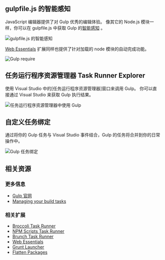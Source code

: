 <properties
	pageTitle="Gulp"
	description="Visual Studio 有对基于 Gulp task runner 的 node.js 的一流支持。"
	slug="gulp"
	keywords="gulp, gulpjs, gulp.js, task runner"
/>

## gulpfile.js 的智能感知
JavaScript 编辑器提供了对 Gulp 优秀的编辑体验。 像其它的 Node.js 模块一样，你可以在 gulpfile.js 中获取 Gulp 的[智能感知](http://go.microsoft.com/fwlink/?LinkId=532997) 。

![gulpfile.js 的智能感知](_assets/gulp-auto-completion.gif)

[Web Essentials](http://vswebessentials.com) 扩展同样也提供了针对加载的 node 模块的自动完成功能。

![Gulp require](_assets/gulp-require.png)

## 任务运行程序资源管理器 Task Runner Explorer
使用 Visual Studio 中的[任务运行程序资源管理器]窗口来调用 Gulp。 你可以直接通过 Visual Studio 来获取 Gulp 执行结果。

![任务运行程序资源管理器中使用 Gulp](_assets/gulp-task-runner-explorer.gif)

## 自定义任务绑定

通过将你的 Gulp 任务与 Visual Studio 事件结合，Gulp 的任务将合并到你的日常操作中。

![Gulp 任务绑定](_assets/gulp-task-bindings.gif)

<aside role="complementary">

## 相关资源

<section>

### 更多信息

- [Gulp 官网](http://gulpjs.com/)
- [Managing your build tasks](http://code.tutsplus.com/tutorials/managing-your-build-tasks-with-gulpjs--net-36910)
</section>

<section>

### 相关扩展

- [Broccoli Task Runner](https://visualstudiogallery.msdn.microsoft.com/dd19e6af-a1f7-4606-a82a-46833f810865)
- [NPM Scripts Task Runner](https://visualstudiogallery.msdn.microsoft.com/8f2f2cbc-4da5-43ba-9de2-c9d08ade4941)
- [Brunch Task Runner](https://visualstudiogallery.msdn.microsoft.com/de706ad0-8a73-4df3-bef5-867bb9a70d51)
- [Web Essentials](https://visualstudiogallery.msdn.microsoft.com/ee6e6d8c-c837-41fb-886a-6b50ae2d06a2)
- [Grunt Launcher](https://visualstudiogallery.msdn.microsoft.com/dcbc5325-79ef-4b72-960e-0a51ee33a0ff)
- [Flatten Packages ](https://visualstudiogallery.msdn.microsoft.com/cd0b1938-4513-4e57-b9b7-c674b4a20e79)
</section>

</aside>
